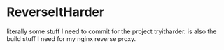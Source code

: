 # ReverseItHarder
literally some stuff I need to commit for the project tryitharder. is also the build stuff I need for my nginx reverse proxy.
